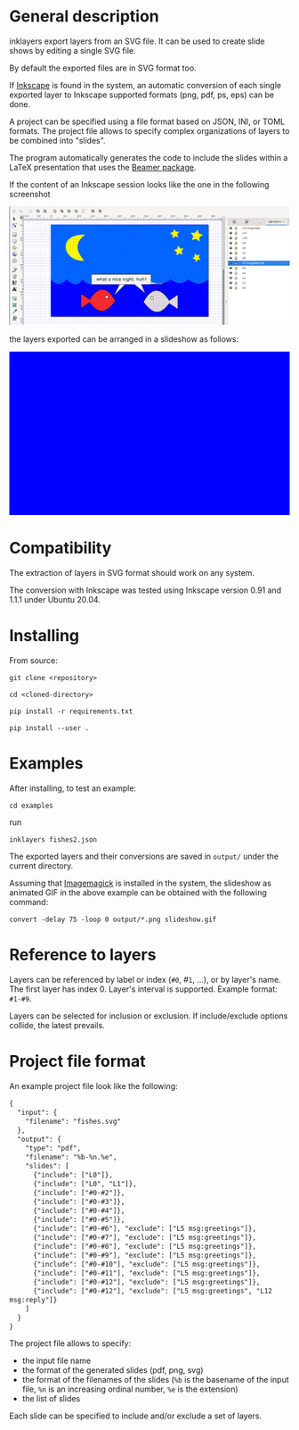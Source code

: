 # General description

inklayers export layers from an SVG file.
It can be used to create slide shows by editing a single SVG file.

By default the exported files are in SVG format too.

If [Inkscape](https://inkscape.org/) is found in the system, an automatic conversion of each single exported layer to Inkscape supported formats (png, pdf, ps, eps) can be done.

A project can be specified using a file format based on JSON, INI, or TOML formats.
The project file allows to specify complex organizations of layers to be combined into "slides".

The program automatically generates the code to include the slides within a LaTeX presentation that uses the [Beamer package](https://latex-beamer.com/).

If the content of an Inkscape session looks like the one in the following screenshot

![](screenshot.png)

the layers exported can be arranged in a slideshow as follows:

![](slideshow.gif)

# Compatibility

The extraction of layers in SVG format should work on any system.

The conversion with Inkscape was tested using Inkscape version 0.91 and 1.1.1 under Ubuntu 20.04.

# Installing

From source:

```
git clone <repository>
```

```
cd <cloned-directory>
```

```
pip install -r requirements.txt
```

```
pip install --user .
```

# Examples

After installing, to test an example:

```
cd examples
```

run

```
inklayers fishes2.json
```

The exported layers and their conversions are saved in `output/` under the current directory.

Assuming that [Imagemagick](https://imagemagick.org/) is installed in the system, the slideshow as animated GIF in the above example can be obtained with the following command:

```
convert -delay 75 -loop 0 output/*.png slideshow.gif
```

# Reference to layers

Layers can be referenced by label or index (`#0`, #`1`, ...), or by layer's name.
The first layer has index 0.
Layer's interval is supported. Example format: `#1-#9`.

Layers can be selected for inclusion or exclusion.
If include/exclude options collide, the latest prevails.

# Project file format

An example project file look like the following:

```
{
  "input": {
    "filename": "fishes.svg"
  },
  "output": {
    "type": "pdf",
    "filename": "%b-%n.%e",
    "slides": [
      {"include": ["L0"]},
      {"include": ["L0", "L1"]},
      {"include": ["#0-#2"]},
      {"include": ["#0-#3"]},
      {"include": ["#0-#4"]},
      {"include": ["#0-#5"]},
      {"include": ["#0-#6"], "exclude": ["L5 msg:greetings"]},
      {"include": ["#0-#7"], "exclude": ["L5 msg:greetings"]},
      {"include": ["#0-#8"], "exclude": ["L5 msg:greetings"]},
      {"include": ["#0-#9"], "exclude": ["L5 msg:greetings"]},
      {"include": ["#0-#10"], "exclude": ["L5 msg:greetings"]},
      {"include": ["#0-#11"], "exclude": ["L5 msg:greetings"]},
      {"include": ["#0-#12"], "exclude": ["L5 msg:greetings"]},
      {"include": ["#0-#12"], "exclude": ["L5 msg:greetings", "L12 msg:reply"]}
    ]
  }
}
```

The project file allows to specify:

- the input file name
- the format of the generated slides (pdf, png, svg)
- the format of the filenames of the slides (`%b` is the basename of the input file, `%n` is an increasing ordinal number, `%e` is the extension)
- the list of slides

Each slide can be specified to include and/or exclude a set of layers.
